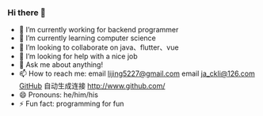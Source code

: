 ### Hi there 👋

<!--
**robert-tm/robert-tm** is a ✨ _special_ ✨ repository because its `README.md` (this file) appears on your GitHub profile.

Here are some ideas to get you started:
-->

- 🔭 I’m currently working for backend programmer
- 🌱 I’m currently learning computer science
- 👯 I’m looking to collaborate on java、flutter、vue
- 🤔 I’m looking for help with a nice job
- 💬 Ask me about anything!
- 📫 How to reach me: email <lijing5227@gmail.com> email <ja_ckli@126.com>
[GitHub](http://github.com)
自动生成连接  <http://www.github.com/>
- 😄 Pronouns: he/him/his
- ⚡ Fun fact: programming for fun


